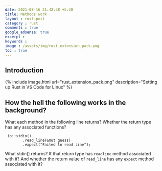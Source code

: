 ```yaml
---
date: 2021-08-16 21:42:38 +5:30
title: Methods work
layout : rust-post
category : rust
comments : true
google_adsense: true
excerpt : 
keywords : 
image : /assets/img/rust_extension_pack.png
toc : true
---
```

## Introduction


{% include image.html url="rust_extension_pack.png" description="Setting up Rust in VS Code for Linux" %}

## How the hell the following works in the background?

What each method in the following line returns? Whether the return type has any associated functions?

```
 io::stdin()
        .read_line(&mut guess)
        .expect("Failed to read line");
```

What stdin() returns? If that return type has `readline` method associated with it? And whether the return value of `read_line` has any `expect` method associated with it?
